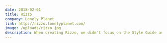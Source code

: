 ```yaml
---
date: 2018-02-01
title: Rizzo
company: Lonely Planet
link: http://rizzo.lonelyplanet.com/
image: /uploads/rizzo.jpg
description: When creating Rizzo, we didn't focus on the Style Guide as the deliverable. Instead we focused on reducing complexity and increasing reusability.
---
```

